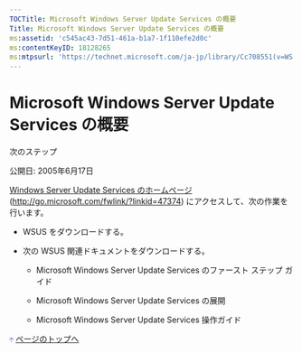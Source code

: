 ```yaml
---
TOCTitle: Microsoft Windows Server Update Services の概要
Title: Microsoft Windows Server Update Services の概要
ms:assetid: 'c545ac43-7d51-461a-b1a7-1f110efe2d0c'
ms:contentKeyID: 18128265
ms:mtpsurl: 'https://technet.microsoft.com/ja-jp/library/Cc708551(v=WS.10)'
---
```


Microsoft Windows Server Update Services の概要
===============================================

次のステップ

公開日: 2005年6月17日

[Windows Server Update Services のホームページ](http://go.microsoft.com/fwlink/?linkid=47374) (http://go.microsoft.com/fwlink/?linkid=47374) にアクセスして、次の作業を行います。

-   WSUS をダウンロードする。

-   次の WSUS 関連ドキュメントをダウンロードする。

    -   Microsoft Windows Server Update Services のファースト ステップ ガイド

    -   Microsoft Windows Server Update Services の展開

    -   Microsoft Windows Server Update Services 操作ガイド

![](images/Cc708551.arrow_px_up(ja-jp,WS.10).gif) [ページのトップへ](#mainsection)
